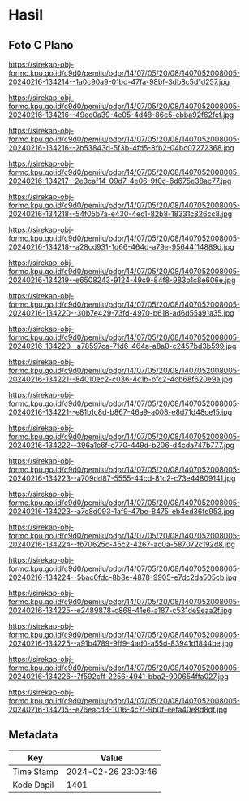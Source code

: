 # Hasil

## Foto C Plano

https://sirekap-obj-formc.kpu.go.id/c9d0/pemilu/pdpr/14/07/05/20/08/1407052008005-20240216-134214--1a0c90a9-01bd-47fa-98bf-3db8c5d1d257.jpg

https://sirekap-obj-formc.kpu.go.id/c9d0/pemilu/pdpr/14/07/05/20/08/1407052008005-20240216-134216--49ee0a39-4e05-4d48-86e5-ebba92f62fcf.jpg

https://sirekap-obj-formc.kpu.go.id/c9d0/pemilu/pdpr/14/07/05/20/08/1407052008005-20240216-134216--2b53843d-5f3b-4fd5-8fb2-04bc07272368.jpg

https://sirekap-obj-formc.kpu.go.id/c9d0/pemilu/pdpr/14/07/05/20/08/1407052008005-20240216-134217--2e3caf14-09d7-4e06-9f0c-6d675e38ac77.jpg

https://sirekap-obj-formc.kpu.go.id/c9d0/pemilu/pdpr/14/07/05/20/08/1407052008005-20240216-134218--54f05b7a-e430-4ec1-82b8-18331c826cc8.jpg

https://sirekap-obj-formc.kpu.go.id/c9d0/pemilu/pdpr/14/07/05/20/08/1407052008005-20240216-134218--a28cd931-1d66-464d-a79e-95644f14889d.jpg

https://sirekap-obj-formc.kpu.go.id/c9d0/pemilu/pdpr/14/07/05/20/08/1407052008005-20240216-134219--e6508243-9124-49c9-84f8-983b1c8e606e.jpg

https://sirekap-obj-formc.kpu.go.id/c9d0/pemilu/pdpr/14/07/05/20/08/1407052008005-20240216-134220--30b7e429-73fd-4970-b618-ad6d55a91a35.jpg

https://sirekap-obj-formc.kpu.go.id/c9d0/pemilu/pdpr/14/07/05/20/08/1407052008005-20240216-134220--a78597ca-71d6-464a-a8a0-c2457bd3b599.jpg

https://sirekap-obj-formc.kpu.go.id/c9d0/pemilu/pdpr/14/07/05/20/08/1407052008005-20240216-134221--84010ec2-c036-4c1b-bfc2-4cb68f620e9a.jpg

https://sirekap-obj-formc.kpu.go.id/c9d0/pemilu/pdpr/14/07/05/20/08/1407052008005-20240216-134221--e81b1c8d-b867-46a9-a008-e8d71d48ce15.jpg

https://sirekap-obj-formc.kpu.go.id/c9d0/pemilu/pdpr/14/07/05/20/08/1407052008005-20240216-134222--396a1c6f-c770-449d-b206-d4cda747b777.jpg

https://sirekap-obj-formc.kpu.go.id/c9d0/pemilu/pdpr/14/07/05/20/08/1407052008005-20240216-134223--a709dd87-5555-44cd-81c2-c73e44809141.jpg

https://sirekap-obj-formc.kpu.go.id/c9d0/pemilu/pdpr/14/07/05/20/08/1407052008005-20240216-134223--a7e8d093-1af9-47be-8475-eb4ed36fe953.jpg

https://sirekap-obj-formc.kpu.go.id/c9d0/pemilu/pdpr/14/07/05/20/08/1407052008005-20240216-134224--fb70625c-45c2-4267-ac0a-587072c192d8.jpg

https://sirekap-obj-formc.kpu.go.id/c9d0/pemilu/pdpr/14/07/05/20/08/1407052008005-20240216-134224--5bac6fdc-8b8e-4878-9905-e7dc2da505cb.jpg

https://sirekap-obj-formc.kpu.go.id/c9d0/pemilu/pdpr/14/07/05/20/08/1407052008005-20240216-134225--e2489878-c868-41e6-a187-c531de9eaa2f.jpg

https://sirekap-obj-formc.kpu.go.id/c9d0/pemilu/pdpr/14/07/05/20/08/1407052008005-20240216-134225--a91b4789-9ff9-4ad0-a55d-83941d1844be.jpg

https://sirekap-obj-formc.kpu.go.id/c9d0/pemilu/pdpr/14/07/05/20/08/1407052008005-20240216-134226--7f592cff-2256-4941-bba2-900654ffa027.jpg

https://sirekap-obj-formc.kpu.go.id/c9d0/pemilu/pdpr/14/07/05/20/08/1407052008005-20240216-134215--e76eacd3-1016-4c7f-9b0f-eefa40e8d8df.jpg


## Metadata

| Key        | Value               |
| ---------- | ------------------- |
| Time Stamp | 2024-02-26 23:03:46 |
| Kode Dapil | 1401                |



